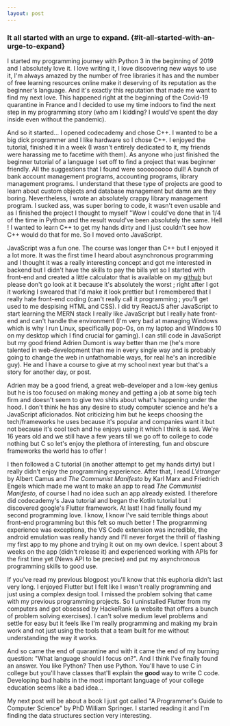 ```yaml
---
layout: post
---
```

### It all started with an urge to expand. {#it-all-started-with-an-urge-to-expand}

I started my programming journey with Python 3 in the beginning of 2019
and I absolutely love it. I love writing it, I love discovering new ways
to use it, I'm always amazed by the number of free libraries it has and
the number of free learning resources online make it deserving of its
reputation as the beginner's language. And it's exactly this reputation
that made me want to find my next love. This happened right at the
beginning of the Covid-19 quarantine in France and I decided to use my
time indoors to find the next step in my programming story (who am I
kidding? I would've spent the day inside even without the pandemic).

And so it started... I opened codecademy and chose C++. I wanted to be a
big dick programmer and I like hardware so I chose C++. I enjoyed the
tutorial, finished it in a week (I wasn't entirely dedicated to it, my
friends were harassing me to facetime with them). As anyone who just
finished the beginner tutorial of a language I set off to find a project
that was beginner friendly. All the suggestions that I found were
sooooooooo dull! A bunch of bank account management programs, accounting
programs, library management programs. I understand that these type of
projects are good to learn about custom objects and database management
but damn are they boring. Nevertheless, I wrote an absolutely crappy
library management program. I sucked ass, was super boring to code, it
wasn't even usable and as I finished the project I thought to myself
"Wow I could've done that in 1/4 of the time in Python and the result
would've been absolutely the same. Hell ! I wanted to learn C++ to get
my hands dirty and I just couldn't see how C++ would do that for me. So
I moved onto JavaScript.

JavaScript was a fun one. The course was longer than C++ but I enjoyed
it a lot more. It was the first time I heard about asynchronous
programming and I thought it was a really interesting concept and got me
interested in backend but I didn't have the skills to pay the bills yet
so I started with front-end and created a little calculator that is
available on my [github](https://github.com/ColleSerre) but please don't
go look at it because it's absolutely the worst ; right after I got it
working I sweared that I'd make it look prettier but I remembered that I
really hate front-end coding (can't really call it programming ; you'll
get used to me despising HTML and CSS). I did try ReactJS after
JavaScript to start learning the MERN stack I really like JavaScript but
I really hate front-end and can't handle the environment (I'm very bad
at managing Windows which is why I run Linux, specifically pop-Os, on my
laptop and Windows 10 on my desktop which I find crucial for gaming). I
can still code in JavaScript but my good friend Adrien Dumont is way
better than me (he's more talented in web-development than me in every
single way and is probably going to change the web in unfathomable ways,
for real he's an incredible guy). He and I have a course to give at my
school next year but that's a story for another day, or post.

Adrien may be a good friend, a great web-developer and a low-key genius
but he is too focused on making money and getting a job at some big tech
firm and doesn't seem to give two shits about what's happening under the
hood. I don't think he has any desire to study computer science and he's
a JavaScript aficionados. Not criticizing him but he keeps choosing the
tech/frameworks he uses because it's popular and companies want it but
not because it's cool tech and he enjoys using it which I think is sad.
We're 16 years old and we still have a few years till we go off to
college to code nothing but C so let's enjoy the plethora of
interesting, fun and obscure frameworks the world has to offer !

I then followed a C tutorial (in another attempt to get my hands dirty)
but I really didn't enjoy the programming experience. After that, I read
*L'étranger* by Albert Camus and *The Communist Manifesto* by Karl Marx
and Friedrich Engels which made me want to make an app to read *The
Communist Manifesto*, of course I had no idea such an app already
existed. I therefore did codecademy's Java tutorial and began the Kotlin
tutorial but I discovered google's Flutter framework. At last! I had
finally found my second programming love. I know, I know I've said
terrible things about front-end programming but this felt so much better
! The programming experience was exceptiona, the VS Code extension was
incredible, the android emulation was really handy and I'll never forget
the thrill of flashing my first app to my phone and trying it out on my
own device. I spent about 3 weeks on the app (didn't release it) and
experienced working with APIs for the first time yet (News API to be
precise) and put my asynchronous programming skills to good use.

If you've read my previous blogpost you'll know that this euphoria
didn't last very long. I enjoyed Flutter but I felt like I wasn't really
programming and just using a complex design tool. I missed the problem
solving that came with my previous programming projects. So I
uninstalled Flutter from my computers and got obsessed by HackeRank (a
website that offers a bunch of problem solving exercises). I can't solve
medium level problems and settle for easy but it feels like I'm really
programming and making my brain work and not just using the tools that a
team built for me without understanding the way it works.

And so came the end of quarantine and with it came the end of my burning
question: "What language should I focus on?". And I think I've finally
found an answer. You like Python? Then use Python. You'll have to use C
in college but you'll have classes that'll explain the **good** way to
write C code. Developing bad habits in the most important language of
your college education seems like a bad idea...

My next post will be about a book I just got called "A Programmer's
Guide to Computer Science" by PhD William Springer. I started reading it
and I'm finding the data structures section very interesting.
